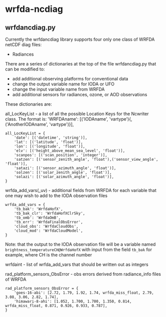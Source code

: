 # wrfda-ncdiag

## wrfdancdiag.py
Currently the wrfdancdiag library supports four only one class of WRFDA netCDF diag files:
* Radiances

There are a series of dictionaries at the top of the file wrfdancdiag.py that can be modified to:
* add additional observing platforms for conventional data
* change the output variable name for IODA or UFO
* change the input variable name from WRFDA
* add additional sensors for radiances, ozone, or AOD observations

These dictionaries are:

all_LocKeyList - a list of all the possible Location Keys for the Ncwriter class. The format is:
    'WRFDAname': [('IODAname', 'vartype'){,('AnotherIODAname', 'vartype')}],
````
all_LocKeyList = {
    'date': [('datetime', 'string')],
    'lat': [('latitude', 'float')],
    'lon': [('longitude', 'float')],
    'elv': [('height_above_mean_sea_level', 'float')],
    'scanpos': [('scan_position', 'integer')],
    'satzen': [('sensor_zenith_angle', 'float'),('sensor_view_angle', 'float')],
    'satazi': [('sensor_azimuth_angle', 'float')],
    'solzen': [('solar_zenith_angle', 'float')],
    'solazi': [('solar_azimuth_angle', 'float')],
}
````

wrfda_add_vars(_uv) - additional fields from WRFDA for each variable that one may wish to add to the IODA observation files
````
wrfda_add_vars = {
    'tb_bak': 'WrfdaHofX',
    'tb_bak_clr': 'WrfdaHofXClrSky',
    'tb_omb': 'WrfdaOmB',
    'tb_err': 'WrfdaFinalObsError',
    'cloud_obs': 'WrfdaCloudObs',
    'cloud_mod': 'WrfdaCloudModel',
}
````
Note: that the output to the IODA observation file will be a variable named `brightness_temperatureCH@WrfdaHofX` with input from
the field `tb_bak` for example, where CH is the channel number

wrfdaint - list of wrfda_add_vars that should be written out as integers

rad_platform_sensors_ObsError - obs errors derived from radiance_info files of WRFDA
````
rad_platform_sensors_ObsError = {
    'goes-16-abi': [2.72, 1.79, 1.92, 1.74, wrfda_miss_float, 2.79, 3.08, 3.06, 2.82, 1.74],
    'himawari-8-ahi': [1.052, 1.700, 1.700, 1.350, 0.814, wrfda_miss_float, 0.871, 0.926, 0.933, 0.787],
}
````
